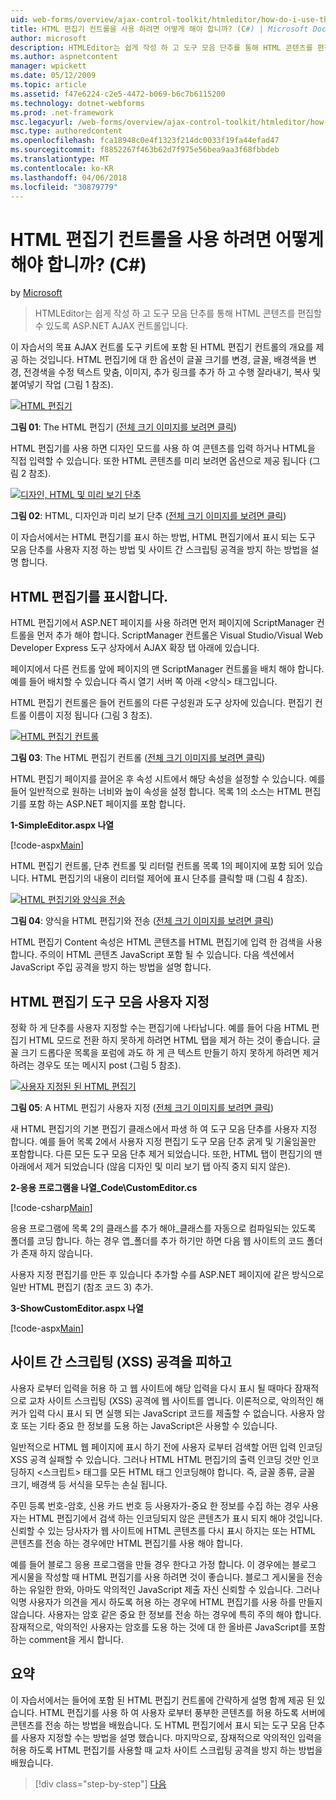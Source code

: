 ```yaml
---
uid: web-forms/overview/ajax-control-toolkit/htmleditor/how-do-i-use-the-html-editor-control-cs
title: HTML 편집기 컨트롤을 사용 하려면 어떻게 해야 합니까? (C#) | Microsoft Docs
author: microsoft
description: HTMLEditor는 쉽게 작성 하 고 도구 모음 단추를 통해 HTML 콘텐츠를 편집할 수 있도록 ASP.NET AJAX 컨트롤입니다.
ms.author: aspnetcontent
manager: wpickett
ms.date: 05/12/2009
ms.topic: article
ms.assetid: f47e6224-c2e5-4472-b069-b6c7b6115200
ms.technology: dotnet-webforms
ms.prod: .net-framework
msc.legacyurl: /web-forms/overview/ajax-control-toolkit/htmleditor/how-do-i-use-the-html-editor-control-cs
msc.type: authoredcontent
ms.openlocfilehash: fca18948c0e4f1323f214dc0033f19fa44efad47
ms.sourcegitcommit: f8852267f463b62d7f975e56bea9aa3f68fbbdeb
ms.translationtype: MT
ms.contentlocale: ko-KR
ms.lasthandoff: 04/06/2018
ms.locfileid: "30879779"
---
```

<a name="how-do-i-use-the-html-editor-control-c"></a>HTML 편집기 컨트롤을 사용 하려면 어떻게 해야 합니까? (C#)
====================
by [Microsoft](https://github.com/microsoft)

> HTMLEditor는 쉽게 작성 하 고 도구 모음 단추를 통해 HTML 콘텐츠를 편집할 수 있도록 ASP.NET AJAX 컨트롤입니다.


이 자습서의 목표 AJAX 컨트롤 도구 키트에 포함 된 HTML 편집기 컨트롤의 개요를 제공 하는 것입니다. HTML 편집기에 대 한 옵션이 글꼴 크기를 변경, 글꼴, 배경색을 변경, 전경색을 수정 텍스트 맞춤, 이미지, 추가 링크를 추가 하 고 수행 잘라내기, 복사 및 붙여넣기 작업 (그림 1 참조).


[![HTML 편집기](how-do-i-use-the-html-editor-control-cs/_static/image1.jpg)](how-do-i-use-the-html-editor-control-cs/_static/image1.png)

**그림 01**: The HTML 편집기 ([전체 크기 이미지를 보려면 클릭](how-do-i-use-the-html-editor-control-cs/_static/image2.png))


HTML 편집기를 사용 하면 디자인 모드를 사용 하 여 콘텐츠를 입력 하거나 HTML을 직접 입력할 수 있습니다. 또한 HTML 콘텐츠를 미리 보려면 옵션으로 제공 됩니다 (그림 2 참조).


[![디자인, HTML 및 미리 보기 단추](how-do-i-use-the-html-editor-control-cs/_static/image2.jpg)](how-do-i-use-the-html-editor-control-cs/_static/image3.png)

**그림 02**: HTML, 디자인과 미리 보기 단추 ([전체 크기 이미지를 보려면 클릭](how-do-i-use-the-html-editor-control-cs/_static/image4.png))


이 자습서에서는 HTML 편집기를 표시 하는 방법, HTML 편집기에서 표시 되는 도구 모음 단추를 사용자 지정 하는 방법 및 사이트 간 스크립팅 공격을 방지 하는 방법을 설명 합니다.

## <a name="displaying-the-html-editor"></a>HTML 편집기를 표시합니다.

HTML 편집기에서 ASP.NET 페이지를 사용 하려면 먼저 페이지에 ScriptManager 컨트롤을 먼저 추가 해야 합니다. ScriptManager 컨트롤은 Visual Studio/Visual Web Developer Express 도구 상자에서 AJAX 확장 탭 아래에 있습니다.

페이지에서 다른 컨트롤 앞에 페이지의 맨 ScriptManager 컨트롤을 배치 해야 합니다. 예를 들어 배치할 수 있습니다 즉시 열기 서버 쪽 아래 &lt;양식&gt; 태그입니다.

HTML 편집기 컨트롤은 들어 컨트롤의 다른 구성원과 도구 상자에 있습니다. 편집기 컨트롤 이름이 지정 됩니다 (그림 3 참조).


[![HTML 편집기 컨트롤](how-do-i-use-the-html-editor-control-cs/_static/image3.jpg)](how-do-i-use-the-html-editor-control-cs/_static/image5.png)

**그림 03**: The HTML 편집기 컨트롤 ([전체 크기 이미지를 보려면 클릭](how-do-i-use-the-html-editor-control-cs/_static/image6.png))


HTML 편집기 페이지를 끌어온 후 속성 시트에서 해당 속성을 설정할 수 있습니다. 예를 들어 일반적으로 원하는 너비와 높이 속성을 설정 합니다. 목록 1의 소스는 HTML 편집기를 포함 하는 ASP.NET 페이지를 포함 합니다.

**1-SimpleEditor.aspx 나열**

[!code-aspx[Main](how-do-i-use-the-html-editor-control-cs/samples/sample1.aspx)]

HTML 편집기 컨트롤, 단추 컨트롤 및 리터럴 컨트롤 목록 1의 페이지에 포함 되어 있습니다. HTML 편집기의 내용이 리터럴 제어에 표시 단추를 클릭할 때 (그림 4 참조).


[![HTML 편집기와 양식을 전송](how-do-i-use-the-html-editor-control-cs/_static/image4.jpg)](how-do-i-use-the-html-editor-control-cs/_static/image7.png)

**그림 04**: 양식을 HTML 편집기와 전송 ([전체 크기 이미지를 보려면 클릭](how-do-i-use-the-html-editor-control-cs/_static/image8.png))


HTML 편집기 Content 속성은 HTML 콘텐츠를 HTML 편집기에 입력 한 검색을 사용 합니다. 주의이 HTML 콘텐츠 JavaScript 포함 될 수 있습니다. 다음 섹션에서 JavaScript 주입 공격을 방지 하는 방법을 설명 합니다.

## <a name="customizing-the-html-editor-toolbar"></a>HTML 편집기 도구 모음 사용자 지정

정확 하 게 단추를 사용자 지정할 수는 편집기에 나타납니다. 예를 들어 다음 HTML 편집기 HTML 모드로 전환 하지 못하게 하려면 HTML 탭을 제거 하는 것이 좋습니다. 글꼴 크기 드롭다운 목록을 포럼에 과도 하 게 큰 텍스트 만들기 하지 못하게 하려면 제거 하려는 경우도 또는 메시지 post (그림 5 참조).


[![사용자 지정된 된 HTML 편집기](how-do-i-use-the-html-editor-control-cs/_static/image5.jpg)](how-do-i-use-the-html-editor-control-cs/_static/image9.png)

**그림 05**: A HTML 편집기 사용자 지정 ([전체 크기 이미지를 보려면 클릭](how-do-i-use-the-html-editor-control-cs/_static/image10.png))


새 HTML 편집기의 기본 편집기 클래스에서 파생 하 여 도구 모음 단추를 사용자 지정 합니다. 예를 들어 목록 2에서 사용자 지정 편집기 도구 모음 단추 굵게 및 기울임꼴만 포함합니다. 다른 모든 도구 모음 단추 제거 되었습니다. 또한, HTML 탭이 편집기의 맨 아래에서 제거 되었습니다 (않음 디자인 및 미리 보기 탭 아직 중지 되지 않은).

**2-응용 프로그램을 나열\_Code\CustomEditor.cs**

[!code-csharp[Main](how-do-i-use-the-html-editor-control-cs/samples/sample2.cs)]

응용 프로그램에 목록 2의 클래스를 추가 해야\_클래스를 자동으로 컴파일되는 있도록 폴더를 코딩 합니다. 하는 경우 앱\_폴더를 추가 하기만 하면 다음 웹 사이트의 코드 폴더가 존재 하지 않습니다.

사용자 지정 편집기를 만든 후 있습니다 추가할 수를 ASP.NET 페이지에 같은 방식으로 일반 HTML 편집기 (참조 코드 3) 추가.

**3-ShowCustomEditor.aspx 나열**

[!code-aspx[Main](how-do-i-use-the-html-editor-control-cs/samples/sample3.aspx)]

## <a name="avoiding-cross-site-scripting-xss-attacks"></a>사이트 간 스크립팅 (XSS) 공격을 피하고

사용자 로부터 입력을 허용 하 고 웹 사이트에 해당 입력을 다시 표시 될 때마다 잠재적으로 교차 사이트 스크립팅 (XSS) 공격에 웹 사이트를 엽니다. 이론적으로, 악의적인 해커가 입력 다시 표시 되 면 실행 되는 JavaScript 코드를 제출할 수 없습니다. 사용자 암호 또는 기타 중요 한 정보를 도용 하는 JavaScript은 사용할 수 있습니다.

일반적으로 HTML 웹 페이지에 표시 하기 전에 사용자 로부터 검색할 어떤 입력 인코딩 XSS 공격 실패할 수 있습니다. 그러나 HTML HTML 편집기의 출력 인코딩 것만 인코딩하지 &lt;스크립트&gt; 태그를 모든 HTML 태그 인코딩해야 합니다. 즉, 글꼴 종류, 글꼴 크기, 배경색 등 서식을 모두는 손실 됩니다.

주민 등록 번호-암호, 신용 카드 번호 등 사용자가-중요 한 정보를 수집 하는 경우 사용자는 HTML 편집기에서 검색 하는 인코딩되지 않은 콘텐츠가 표시 되지 해야 것입니다. 신뢰할 수 있는 당사자가 웹 사이트에 HTML 콘텐츠를 다시 표시 하지는 또는 HTML 콘텐츠를 전송 하는 경우에만 HTML 편집기를 사용 해야 합니다.

예를 들어 블로그 응용 프로그램을 만들 경우 한다고 가정 합니다. 이 경우에는 블로그 게시물을 작성할 때 HTML 편집기를 사용 하려면 것이 좋습니다. 블로그 게시물을 전송 하는 유일한 한와, 아마도 악의적인 JavaScript 제출 자신 신뢰할 수 있습니다. 그러나 익명 사용자가 의견을 게시 하도록 허용 하는 경우에 HTML 편집기를 사용 하를 만들지 않습니다. 사용자는 암호 같은 중요 한 정보를 전송 하는 경우에 특히 주의 해야 합니다. 잠재적으로, 악의적인 사용자는 암호를 도용 하는 것에 대 한 올바른 JavaScript를 포함 하는 comment을 게시 합니다.

## <a name="summary"></a>요약

이 자습서에서는 들어에 포함 된 HTML 편집기 컨트롤에 간략하게 설명 함께 제공 된 있습니다. HTML 편집기를 사용 하 여 사용자 로부터 풍부한 콘텐츠를 허용 하도록 서버에 콘텐츠를 전송 하는 방법을 배웠습니다. 도 HTML 편집기에서 표시 되는 도구 모음 단추를 사용자 지정할 수는 방법을 설명 했습니다. 마지막으로, 잠재적으로 악의적인 입력을 허용 하도록 HTML 편집기를 사용할 때 교차 사이트 스크립팅 공격을 방지 하는 방법을 배웠습니다.

> [!div class="step-by-step"]
> [다음](how-do-i-use-the-html-editor-control-vb.md)
